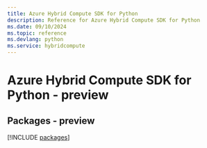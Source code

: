 ```yaml
---
title: Azure Hybrid Compute SDK for Python
description: Reference for Azure Hybrid Compute SDK for Python
ms.date: 09/10/2024
ms.topic: reference
ms.devlang: python
ms.service: hybridcompute
---
```

# Azure Hybrid Compute SDK for Python - preview
## Packages - preview
[!INCLUDE [packages](hybrid-compute-index.md)]